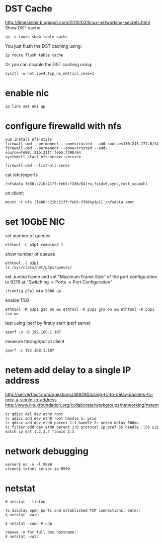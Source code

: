 # DST Cache
http://timesinker.blogspot.com/2010/03/linux-networking-secrets.html
Show DST cache

	ip -s route show table cache

You just flush the DST caching using:

	ip route flush table cache

Or you can disable the DST caching using:

	sysctl -w net.ipv4.tcp_no_metrics_save=1


# enable nic

	ip link set em1 up

# configure firewalld with nfs

	yum install nfs-utils
	firewall-cmd --permanent --zone=trusted --add-source=130.245.177.0/24
	firewall-cmd --permanent --zone=trusted --add-source=fe80::21b:21ff:feb5:f398/64
	systemctl start nfs-server.service

	firewall-cmd --list-all-zones
	
cat /etc/exports

	/nfsdata fe80::21b:21ff:feb5:f336/64(rw,fsid=0,sync,root_squash)

on client:

	mount -t nfs [fe80::21b:21ff:feb5:f398%p3p1]:/nfsdata /mnt

# set 10GbE NIC
set number of queues

	ethtool -L p3p1 combined 1

show number of queues

	ethtool -l p3p1
	ls /sys/class/net/p3p1/queues/

set Jumbo frame and set "Maximum Frame Size" of the port configuration to 9216
at "Switching -> Ports -> Port Configuration"

	ifconfig p3p1 mtu 9000 up

enable TSO

	ethtool -K p3p1 gso on && ethtool -K p3p1 gro on && ethtool -K p3p1 tso on

test using iperf by firstly start iperf server

	iperf -s -B 192.168.1.107

measure throughput at client

	iperf -c 192.168.1.107

# netem add delay to a single IP address
http://serverfault.com/questions/389290/using-tc-to-delay-packets-to-only-a-single-ip-address
http://www.linuxfoundation.org/collaborate/workgroups/networking/netem

	tc qdisc del dev eth0 root
	tc qdisc add dev eth0 root handle 1: prio
	tc qdisc add dev eth0 parent 1:1 handle 2: netem delay 500ms
	tc filter add dev eth0 parent 1:0 protocol ip pref 55 handle ::55 u32 match ip dst 1.2.3.4 flowid 2:1
	
# network debugging

	server$ nc -v -l 9999
	client$ telnet server.ip 9999


# netstat

	# netstat --listen

	To display open ports and established TCP connections, enter:
	$ netstat -vatn

	$ netstat -vaun # udp

	remove -n for full dns hostname:
	$ netstat -vatc
